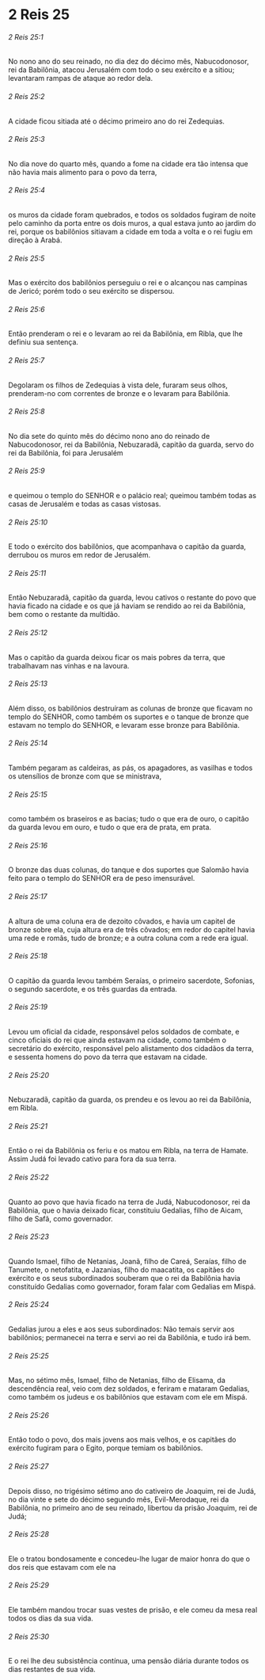 # 2 Reis 25

###### 2 Reis 25:1

No nono ano do seu reinado, no dia dez do décimo mês, Nabucodonosor, rei da Babilônia, atacou Jerusalém com todo o seu exército e a sitiou; levantaram rampas de ataque ao redor dela.

###### 2 Reis 25:2

A cidade ficou sitiada até o décimo primeiro ano do rei Zedequias.

###### 2 Reis 25:3

No dia nove do quarto mês, quando a fome na cidade era tão intensa que não havia mais alimento para o povo da terra,

###### 2 Reis 25:4

os muros da cidade foram quebrados, e todos os soldados fugiram de noite pelo caminho da porta entre os dois muros, a qual estava junto ao jardim do rei, porque os babilônios sitiavam a cidade em toda a volta e o rei fugiu em direção à Arabá.

###### 2 Reis 25:5

Mas o exército dos babilônios perseguiu o rei e o alcançou nas campinas de Jericó; porém todo o seu exército se dispersou.

###### 2 Reis 25:6

Então prenderam o rei e o levaram ao rei da Babilônia, em Ribla, que lhe definiu sua sentença.

###### 2 Reis 25:7

Degolaram os filhos de Zedequias à vista dele, furaram seus olhos, prenderam-no com correntes de bronze e o levaram para Babilônia.

###### 2 Reis 25:8

No dia sete do quinto mês do décimo nono ano do reinado de Nabucodonosor, rei da Babilônia, Nebuzaradã, capitão da guarda, servo do rei da Babilônia, foi para Jerusalém

###### 2 Reis 25:9

e queimou o templo do SENHOR e o palácio real; queimou também todas as casas de Jerusalém e todas as casas vistosas.

###### 2 Reis 25:10

E todo o exército dos babilônios, que acompanhava o capitão da guarda, derrubou os muros em redor de Jerusalém.

###### 2 Reis 25:11

Então Nebuzaradã, capitão da guarda, levou cativos o restante do povo que havia ficado na cidade e os que já haviam se rendido ao rei da Babilônia, bem como o restante da multidão.

###### 2 Reis 25:12

Mas o capitão da guarda deixou ficar os mais pobres da terra, que trabalhavam nas vinhas e na lavoura.

###### 2 Reis 25:13

Além disso, os babilônios destruíram as colunas de bronze que ficavam no templo do SENHOR, como também os suportes e o tanque de bronze que estavam no templo do SENHOR, e levaram esse bronze para Babilônia.

###### 2 Reis 25:14

Também pegaram as caldeiras, as pás, os apagadores, as vasilhas e todos os utensílios de bronze com que se ministrava,

###### 2 Reis 25:15

como também os braseiros e as bacias; tudo o que era de ouro, o capitão da guarda levou em ouro, e tudo o que era de prata, em prata.

###### 2 Reis 25:16

O bronze das duas colunas, do tanque e dos suportes que Salomão havia feito para o templo do SENHOR era de peso imensurável.

###### 2 Reis 25:17

A altura de uma coluna era de dezoito côvados, e havia um capitel de bronze sobre ela, cuja altura era de três côvados; em redor do capitel havia uma rede e romãs, tudo de bronze; e a outra coluna com a rede era igual.

###### 2 Reis 25:18

O capitão da guarda levou também Seraías, o primeiro sacerdote, Sofonias, o segundo sacerdote, e os três guardas da entrada.

###### 2 Reis 25:19

Levou um oficial da cidade, responsável pelos soldados de combate, e cinco oficiais do rei que ainda estavam na cidade, como também o secretário do exército, responsável pelo alistamento dos cidadãos da terra, e sessenta homens do povo da terra que estavam na cidade.

###### 2 Reis 25:20

Nebuzaradã, capitão da guarda, os prendeu e os levou ao rei da Babilônia, em Ribla.

###### 2 Reis 25:21

Então o rei da Babilônia os feriu e os matou em Ribla, na terra de Hamate. Assim Judá foi levado cativo para fora da sua terra.

###### 2 Reis 25:22

Quanto ao povo que havia ficado na terra de Judá, Nabucodonosor, rei da Babilônia, que o havia deixado ficar, constituiu Gedalias, filho de Aicam, filho de Safã, como governador.

###### 2 Reis 25:23

Quando Ismael, filho de Netanias, Joanã, filho de Careá, Seraías, filho de Tanumete, o netofatita, e Jazanias, filho do maacatita, os capitães do exército e os seus subordinados souberam que o rei da Babilônia havia constituído Gedalias como governador, foram falar com Gedalias em Mispá.

###### 2 Reis 25:24

Gedalias jurou a eles e aos seus subordinados: Não temais servir aos babilônios; permanecei na terra e servi ao rei da Babilônia, e tudo irá bem.

###### 2 Reis 25:25

Mas, no sétimo mês, Ismael, filho de Netanias, filho de Elisama, da descendência real, veio com dez soldados, e feriram e mataram Gedalias, como também os judeus e os babilônios que estavam com ele em Mispá.

###### 2 Reis 25:26

Então todo o povo, dos mais jovens aos mais velhos, e os capitães do exército fugiram para o Egito, porque temiam os babilônios.

###### 2 Reis 25:27

Depois disso, no trigésimo sétimo ano do cativeiro de Joaquim, rei de Judá, no dia vinte e sete do décimo segundo mês, Evil-Merodaque, rei da Babilônia, no primeiro ano de seu reinado, libertou da prisão Joaquim, rei de Judá;

###### 2 Reis 25:28

Ele o tratou bondosamente e concedeu-lhe lugar de maior honra do que o dos reis que estavam com ele na

###### 2 Reis 25:29

Ele também mandou trocar suas vestes de prisão, e ele comeu da mesa real todos os dias da sua vida.

###### 2 Reis 25:30

E o rei lhe deu subsistência contínua, uma pensão diária durante todos os dias restantes de sua vida.

